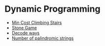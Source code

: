 # Dynamic Programming



* [Min Cost Climbing Stairs](../problem-solutions/1d-array-problems/min-cost-climbing-stairs.md)
* [Stone Game](../problem-solutions/1d-array-problems/stone-game.md)
* [Decode ways](../problem-solutions/string-problems/decode-ways.md)
* [Number of palindromic strings](../problem-solutions/string-problems/number-of-palindromic-strings.md)


